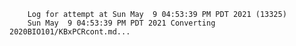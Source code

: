         Log for attempt at Sun May  9 04:53:39 PM PDT 2021 (13325)
        Sun May  9 04:53:39 PM PDT 2021 Converting 2020BIO101/KBxPCRcont.md...
